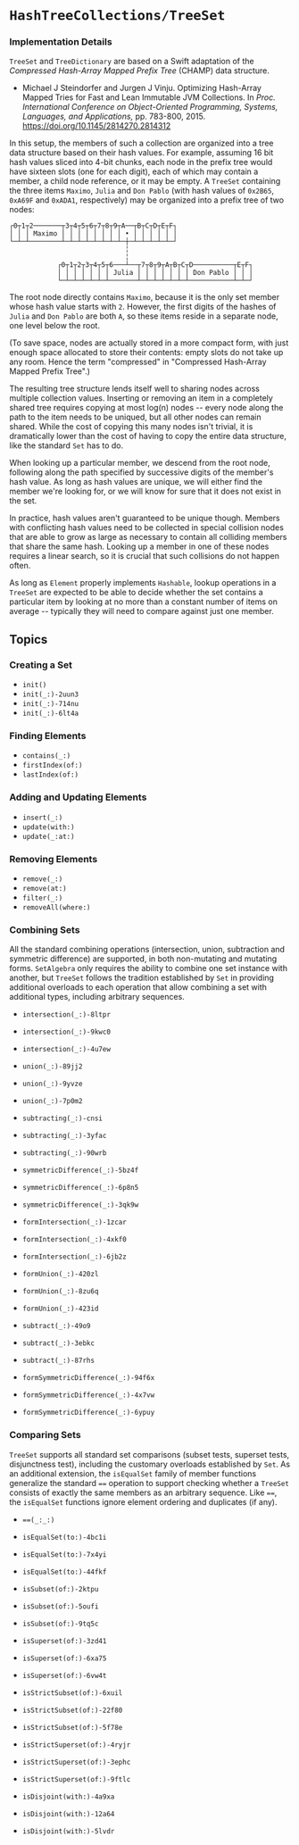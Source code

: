 # ``HashTreeCollections/TreeSet``

### Implementation Details

`TreeSet` and `TreeDictionary` are based on a Swift adaptation
of the *Compressed Hash-Array Mapped Prefix Tree* (CHAMP) data structure.

- Michael J Steindorfer and Jurgen J Vinju. Optimizing Hash-Array Mapped
   Tries for Fast and Lean Immutable JVM Collections. In *Proc.
   International Conference on Object-Oriented Programming, Systems,
   Languages, and Applications,* pp. 783-800, 2015.
   https://doi.org/10.1145/2814270.2814312

In this setup, the members of such a collection are organized into a tree
data structure based on their hash values. For example, assuming 16 bit hash
values sliced into 4-bit chunks, each node in the prefix tree would have
sixteen slots (one for each digit), each of which may contain a member, a
child node reference, or it may be empty. A `TreeSet` containing the
three items `Maximo`, `Julia` and `Don Pablo` (with hash values of `0x2B65`,
`0xA69F` and `0xADA1`, respectively) may be organized into a prefix tree of
two nodes:

```
┌0┬1┬2───────┬3┬4┬5┬6┬7┬8┬9┬A──┬B┬C┬D┬E┬F┐
│ │ │ Maximo │ │ │ │ │ │ │ │ • │ │ │ │ │ │
└─┴─┴────────┴─┴─┴─┴─┴─┴─┴─┴─┼─┴─┴─┴─┴─┴─┘
                             ╎
                             ╎
            ┌0┬1┬2┬3┬4┬5┬6───┴──┬7┬8┬9┬A┬B┬C┬D──────────┬E┬F┐
            │ │ │ │ │ │ │ Julia │ │ │ │ │ │ │ Don Pablo │ │ │
            └─┴─┴─┴─┴─┴─┴───────┴─┴─┴─┴─┴─┴─┴───────────┴─┴─┘
```

The root node directly contains `Maximo`, because it is the only set member
whose hash value starts with `2`. However, the first digits of the hashes of
`Julia` and `Don Pablo` are both `A`, so these items reside in a separate
node, one level below the root.

(To save space, nodes are actually stored in a more compact form, with just
enough space allocated to store their contents: empty slots do not take up
any room. Hence the term "compressed" in "Compressed Hash-Array Mapped
Prefix Tree".)

The resulting tree structure lends itself well to sharing nodes across
multiple collection values. Inserting or removing an item in a completely
shared tree requires copying at most log(n) nodes -- every node along the
path to the item needs to be uniqued, but all other nodes can remain shared.
While the cost of copying this many nodes isn't trivial, it is dramatically
lower than the cost of having to copy the entire data structure, like the
standard `Set` has to do.

When looking up a particular member, we descend from the root node,
following along the path specified by successive digits of the member's hash
value. As long as hash values are unique, we will either find the member
we're looking for, or we will know for sure that it does not exist in the
set.

In practice, hash values aren't guaranteed to be unique though. Members with
conflicting hash values need to be collected in special collision nodes that
are able to grow as large as necessary to contain all colliding members that
share the same hash. Looking up a member in one of these nodes requires a
linear search, so it is crucial that such collisions do not happen often.

As long as `Element` properly implements `Hashable`, lookup operations in a
`TreeSet` are expected to be able to decide whether the set contains a
particular item by looking at no more than a constant number of items on
average -- typically they will need to compare against just one member.

## Topics

### Creating a Set

- ``init()``
- ``init(_:)-2uun3``
- ``init(_:)-714nu``
- ``init(_:)-6lt4a``

### Finding Elements

- ``contains(_:)``
- ``firstIndex(of:)``
- ``lastIndex(of:)``

### Adding and Updating Elements

- ``insert(_:)``
- ``update(with:)``
- ``update(_:at:)``

### Removing Elements

- ``remove(_:)``
- ``remove(at:)``
- ``filter(_:)``
- ``removeAll(where:)``

### Combining Sets

All the standard combining operations (intersection, union, subtraction and
symmetric difference) are supported, in both non-mutating and mutating forms.
`SetAlgebra` only requires the ability to combine one set instance with another,
but `TreeSet` follows the tradition established by `Set` in providing
additional overloads to each operation that allow combining a set with
additional types, including arbitrary sequences.

- ``intersection(_:)-8ltpr``
- ``intersection(_:)-9kwc0``
- ``intersection(_:)-4u7ew``

- ``union(_:)-89jj2``
- ``union(_:)-9yvze``
- ``union(_:)-7p0m2``

- ``subtracting(_:)-cnsi``
- ``subtracting(_:)-3yfac``
- ``subtracting(_:)-90wrb``

- ``symmetricDifference(_:)-5bz4f``
- ``symmetricDifference(_:)-6p8n5``
- ``symmetricDifference(_:)-3qk9w``

- ``formIntersection(_:)-1zcar``
- ``formIntersection(_:)-4xkf0``
- ``formIntersection(_:)-6jb2z``

- ``formUnion(_:)-420zl``
- ``formUnion(_:)-8zu6q``
- ``formUnion(_:)-423id``

- ``subtract(_:)-49o9``
- ``subtract(_:)-3ebkc``
- ``subtract(_:)-87rhs``

- ``formSymmetricDifference(_:)-94f6x``
- ``formSymmetricDifference(_:)-4x7vw``
- ``formSymmetricDifference(_:)-6ypuy``

### Comparing Sets

`TreeSet` supports all standard set comparisons (subset tests, superset
tests, disjunctness test), including the customary overloads established by
`Set`. As an additional extension, the `isEqualSet` family of member functions
generalize the standard `==` operation to support checking whether a
`TreeSet` consists of exactly the same members as an arbitrary sequence.
Like `==`, the `isEqualSet` functions ignore element ordering and duplicates (if
any).

- ``==(_:_:)`` 
- ``isEqualSet(to:)-4bc1i`` 
- ``isEqualSet(to:)-7x4yi`` 
- ``isEqualSet(to:)-44fkf`` 

- ``isSubset(of:)-2ktpu`` 
- ``isSubset(of:)-5oufi`` 
- ``isSubset(of:)-9tq5c`` 

- ``isSuperset(of:)-3zd41`` 
- ``isSuperset(of:)-6xa75`` 
- ``isSuperset(of:)-6vw4t`` 

- ``isStrictSubset(of:)-6xuil`` 
- ``isStrictSubset(of:)-22f80`` 
- ``isStrictSubset(of:)-5f78e`` 

- ``isStrictSuperset(of:)-4ryjr`` 
- ``isStrictSuperset(of:)-3ephc``
- ``isStrictSuperset(of:)-9ftlc`` 

- ``isDisjoint(with:)-4a9xa``
- ``isDisjoint(with:)-12a64``
- ``isDisjoint(with:)-5lvdr``
